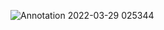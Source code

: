 ![Annotation 2022-03-29 025344](https://user-images.githubusercontent.com/45679945/211237358-c1e8ff84-3960-43b8-87fb-83e0276f856a.png)
